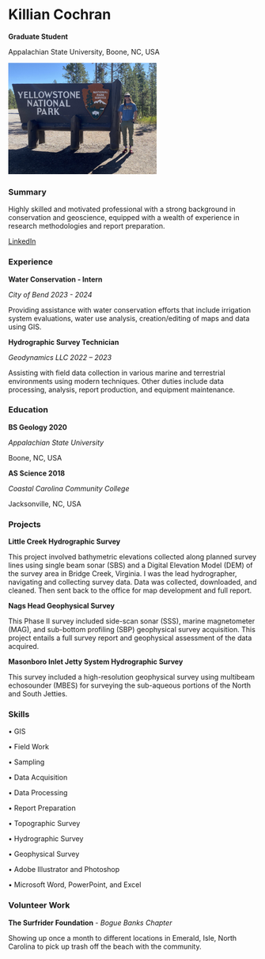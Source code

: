 # Killian Cochran

**Graduate Student** 
<p>Appalachian State University, Boone, NC, USA</p>

<img src="img/IMG_1302.jpg" width="300" />

### Summary
Highly skilled and motivated professional with a strong background in conservation and geoscience, equipped with a wealth of experience in research methodologies and report preparation. 

[LinkedIn](https://www.linkedin.com/in/killian-cochran/)


### Experience
**Water Conservation - Intern**

*City of Bend 2023 - 2024*

Providing assistance with water conservation efforts that include irrigation system evaluations, water use analysis, creation/editing of maps and data using GIS.

**Hydrographic Survey Technician**

*Geodynamics LLC 2022 – 2023*

Assisting with field data collection in various marine and terrestrial environments using modern techniques. Other duties include data processing, analysis, report production, and equipment maintenance.


### Education
**BS Geology 2020**

*Appalachian State University*

Boone, NC, USA

**AS Science 2018**

*Coastal Carolina Community College*

Jacksonville, NC, USA

### Projects
**Little Creek Hydrographic Survey**

This project involved bathymetric elevations collected along planned survey lines using single beam sonar (SBS) and a Digital Elevation Model (DEM) of the survey area in Bridge Creek, Virginia. I was the lead hydrographer, navigating and collecting survey data. Data was collected, downloaded, and cleaned. Then sent back to the office for map development and full report.

**Nags Head Geophysical Survey**

This Phase II survey included side-scan sonar (SSS), marine magnetometer (MAG), and sub-bottom profiling (SBP) geophysical survey acquisition. This project entails a full survey report and geophysical assessment of the data acquired.

**Masonboro Inlet Jetty System Hydrographic Survey**

This survey included a high-resolution geophysical survey using multibeam echosounder (MBES) for surveying the sub-aqueous portions of the North and South Jetties.



### Skills

•   GIS

•   Field Work

•	Sampling

•	Data Acquisition

•	Data Processing

•	Report Preparation

•	Topographic Survey

•	Hydrographic Survey

•	Geophysical Survey

•	Adobe Illustrator and Photoshop 

•	Microsoft Word, PowerPoint, and Excel

### Volunteer Work
**The Surfrider Foundation** - *Bogue Banks Chapter*

Showing up once a month to different locations in Emerald, Isle, North Carolina to pick up trash off the beach with the community. 